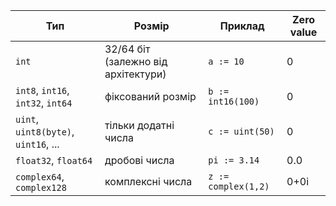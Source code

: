 | Тип                                  | Розмір                              | Приклад             | Zero value |
| ------------------------------------ | ----------------------------------- | ------------------- | ---------- |
| `int`                                | 32/64 біт (залежно від архітектури) | `a := 10`           | 0          |
| `int8`, `int16`, `int32`, `int64`    | фіксований розмір                   | `b := int16(100)`   | 0          |
| `uint`, `uint8(byte)`, `uint16`, ... | тільки додатні числа                | `c := uint(50)`     | 0          |
| `float32`, `float64`                 | дробові числа                       | `pi := 3.14`        | 0.0        |
| `complex64`, `complex128`            | комплексні числа                    | `z := complex(1,2)` | 0+0i       |


